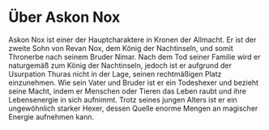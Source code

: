 # Über Askon Nox

Askon Nox ist einer der Hauptcharaktere in Kronen der Allmacht. 
Er ist der zweite Sohn von Revan Nox, dem König der Nachtinseln, und somit Thronerbe nach seinem Bruder Nimar. 
Nach dem Tod seiner Familie wird er naturgemäß zum König der Nachtinseln, jedoch ist er aufgrund der Usurpation Thuras nicht in der Lage, 
seinen rechtmäßigen Platz einzunehmen. Wie sein Vater und Bruder ist er ein Todeshexer und bezieht seine Macht, 
indem er Menschen oder Tieren das Leben raubt und ihre Lebensenergie in sich aufnimmt. Trotz seines jungen Alters 
ist er ein ungewöhnlich starker Hexer, dessen Quelle enorme Mengen an magischer Energie aufnehmen kann.